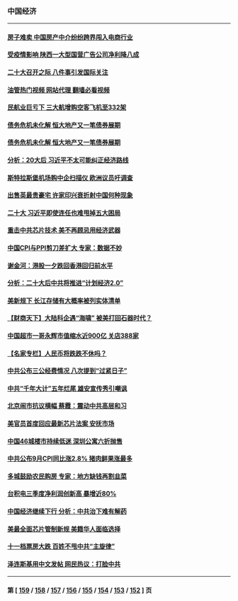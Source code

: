 ### 中国经济
---
#### [房子难卖 中国房产中介纷纷跨界闯入电商行业](../../pages/ncid283/n13846744.md?10170845) 
#### [受疫情影响 陕西一大型国营广告公司净利降八成](../../pages/ncid283/n13846719.md?10170845) 
#### [二十大召开之际 八件事引发国际关注](../../pages/ncid283/n13846666.md?10170845) 
#### [油管热门视频 网站代理 翻墙必看视频](http://132.145.103.77:81/youtube.html?10170845)
#### [民航业巨亏下 三大航增购空客飞机至332架](../../pages/ncid283/n13846316.md?10170845) 
#### [债务危机未化解 恒大地产又一笔债券展期](../../pages/ncid283/n13846292.md?10170845) 
#### [债务危机未化解 恒大地产又一笔债券展期](../../pages/ncid283/n13846292.md?10170845) 
#### [分析：20大后 习近平不太可能纠正经济路线](../../pages/ncid283/n13845672.md?10170845) 
#### [斯特拉斯堡机场购中企扫描仪 欧洲议员吁调查](../../pages/ncid283/n13846264.md?10170845) 
#### [出售英最贵豪宅 许家印兴衰折射中国何种现象](../../pages/ncid283/n13846221.md?10170845) 
#### [二十大 习近平即使连任也难甩掉五大困局](../../pages/ncid283/n13846189.md?10170845) 
#### [重击中共芯片技术 美不再顾忌用经济武器](../../pages/ncid283/n13845753.md?10170845) 
#### [中国CPI与PPI剪刀差扩大 专家：数据不妙](../../pages/ncid283/n13845986.md?10170845) 
#### [谢金河：港股一夕跌回香港回归前水平](../../pages/ncid283/n13845858.md?10170845) 
#### [分析：二十大后中共将推进“计划经济2.0”](../../pages/ncid283/n13845828.md?10170845) 
#### [美新规下 长江存储有大概率被列实体清单](../../pages/ncid283/n13845665.md?10170845) 
#### [【财商天下】大陆科企遇“海啸” 被美打回石器时代？](../../pages/ncid283/n13845742.md?10170845) 
#### [中国超市一哥永辉市值缩水近900亿 关店388家](../../pages/ncid283/n13845651.md?10170845) 
#### [【名家专栏】人民币将跌跌不休吗？](../../pages/ncid283/n13845412.md?10170845) 
#### [中共公布三公经费情况 八次提到“过紧日子”](../../pages/ncid283/n13845630.md?10170845) 
#### [中共“千年大计”五年烂尾 雄安宣传秀引嘲讽](../../pages/ncid283/n13845158.md?10170845) 
#### [北京闹市抗议横幅 蔡霞：震动中共高层和习](../../pages/ncid283/n13845505.md?10170845) 
#### [美官员首度回应最新芯片法案 安抚市场](../../pages/ncid283/n13845407.md?10170845) 
#### [中国46城楼市持续低迷 深圳公寓六折抛售](../../pages/ncid283/n13845148.md?10170845) 
#### [中共公布9月CPI同比涨2.8% 猪肉鲜果涨最多](../../pages/ncid283/n13845002.md?10170845) 
#### [多城鼓励农民购房 专家：地方缺钱再割韭菜](../../pages/ncid283/n13844904.md?10170845) 
#### [台积电三季度净利润创新高 暴增近80%](../../pages/ncid283/n13844867.md?10170845) 
#### [中国经济继续下行 分析：中共治下难有解药](../../pages/ncid283/n13844331.md?10170845) 
#### [美最全面芯片管制新规 美籍华人面临选择](../../pages/ncid283/n13844763.md?10170845) 
#### [十一档票房大跌 百姓不甩中共“主旋律”](../../pages/ncid283/n13844332.md?10170845) 
#### [泽连斯基用中文发帖 网民热议：打脸中共](../../pages/ncid283/n13844723.md?10170845) 

---
#### 第 [ [159](./159.md?10170845) / [158](./158.md?10170845) / [157](./157.md?10170845) / [156](./156.md?10170845) / [155](./155.md?10170845) / [154](./154.md?10170845) / [153](./153.md?10170845) / [152](./152.md?10170845) ] 页
